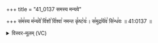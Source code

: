 +++
title = "41_0137 समस्य मन्यवे"

+++
स꣡म꣢स्य म꣣न्य꣢वे꣣ वि꣢शो꣣ वि꣡श्वा꣢ नमन्त कृ꣣ष्ट꣡यः꣢। स꣣मुद्रा꣡ये꣢व꣣ सि꣡न्ध꣢वः ॥ 41:0137 ॥

<details><summary>विस्वर-मूलम् (VC)</summary>

समस्य मन्यवे विशो विश्वा नमन्त कृष्टयः । समुद्रायेव सिन्धवः ॥१३७॥
</details>